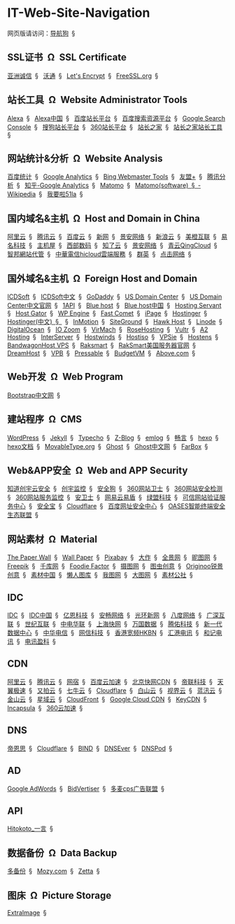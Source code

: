 # IT-Web-Site-Navigation

网页版请访问：[导航狗](https://daohanggou.cn/)&ensp;&sect;&ensp;


## SSL证书&ensp;&Omega;&ensp;SSL Certificate

[亚洲诚信](https://www.trustasia.com/)&ensp;&sect;&ensp;
[沃通](https://freessl.wosign.com/)&ensp;&sect;&ensp;
[Let's Encrypt](https://letsencrypt.org/)&ensp;&sect;&ensp;
[FreeSSL.org](https://freessl.cn/)&ensp;&sect;&ensp;

## 站长工具&ensp;&Omega;&ensp;Website Administrator Tools

[Alexa](https://www.alexa.com/)&ensp;&sect;&ensp;
[Alexa中国](http://www.alexa.cn/)&ensp;&sect;&ensp;
[百度站长平台](http://zhanzhang.baidu.com/)&ensp;&sect;&ensp;
[百度搜索资源平台](http://ziyuan.baidu.com/)&ensp;&sect;&ensp;
[Google Search Console](https://www.google.com/webmasters)&ensp;&sect;&ensp;
[搜狗站长平台](http://zhanzhang.sogou.com/)&ensp;&sect;&ensp;
[360站长平台](http://zhanzhang.so.com/)&ensp;&sect;&ensp;
[站长之家](http://www.chinaz.com/)&ensp;&sect;&ensp;
[站长之家站长工具](http://tool.chinaz.com/)&ensp;&sect;&ensp;

## 网站统计&分析&ensp;&Omega;&ensp;Website Analysis

[百度统计](https://tongji.baidu.com)&ensp;&sect;&ensp;
[Google Analytics](https://analytics.google.com)&ensp;&sect;&ensp;
[Bing Webmaster Tools](https://www.bing.com/toolbox/webmaster)&ensp;&sect;&ensp;
[友盟+](http://www.umeng.com/)&ensp;&sect;&ensp;
[腾讯分析](http://ta.qq.com/)&ensp;&sect;&ensp;
[知乎-Google Analytics](https://www.zhihu.com/topic/19557580)&ensp;&sect;&ensp;
[Matomo](https://matomo.org/ "开源的网站访问统计系统")&ensp;&sect;&ensp;
[Matomo(software)&ensp;&sect;&ensp;-Wikipedia](https://en.wikipedia.org/wiki/Matomo_(software)&ensp;&sect;&ensp; "Wikipedia中关于Matomo的页面")&ensp;&sect;&ensp;
[我要啦51la](https://www.51.la/)&ensp;&sect;&ensp;

## 国内域名&主机&ensp;&Omega;&ensp;Host and Domain in China

[阿里云](https://www.aliyun.com/)&ensp;&sect;&ensp;
[腾讯云](https://cloud.tencent.com/)&ensp;&sect;&ensp;
[百度云](https://cloud.baidu.com/)&ensp;&sect;&ensp;
[新网](http://www.xinnet.com/)&ensp;&sect;&ensp;
[景安网络](https://www.zzidc.com/)&ensp;&sect;&ensp;
[新浪云](https://www.sinacloud.com/)&ensp;&sect;&ensp;
[美橙互联](https://www.cndns.com/)&ensp;&sect;&ensp;
[易名科技](https://www.ename.com/)&ensp;&sect;&ensp;
[主机屋](http://www.zhujiwu.com/)&ensp;&sect;&ensp;
[西部数码](https://www.west.cn/)&ensp;&sect;&ensp;
[知了云](https://www.zllyun.com/)&ensp;&sect;&ensp;
[景安网络](https://www.zzidc.hk/)&ensp;&sect;&ensp;
[青云QingCloud](https://www.qingcloud.com/)&ensp;&sect;&ensp;
[智邦網站代管](https://hosting.url.com.tw/)&ensp;&sect;&ensp;
[中華電信hicloud雲端服務](http://hicloud.hinet.net/)&ensp;&sect;&ensp;
[群英](http://www.qy.com.cn/)&ensp;&sect;&ensp;
[点击网络](http://www.dj.cn/)&ensp;&sect;&ensp;

## 国外域名&主机&ensp;&Omega;&ensp;Foreign Host and Domain

[ICDSoft](https://www.icdsoft.com/)&ensp;&sect;&ensp;
[ICDSoft中文](http://www.icdsoft.com.hk/)&ensp;&sect;&ensp;
[GoDaddy](https://sg.godaddy.com/zh/ "主机服务&网站&域名注册")&ensp;&sect;&ensp;
[US Domain Center](http://www.usdomaincenter.com)&ensp;&sect;&ensp;
[US Domain Center中文官网](http://cn.usdomaincenter.com/)&ensp;&sect;&ensp;
[1API](https://www.1api.net/ "域名注册")&ensp;&sect;&ensp;
[Blue host](https://www.bluehost.com)&ensp;&sect;&ensp;
[Blue host中国](https://cn.bluehost.com/)&ensp;&sect;&ensp;
[Hosting Servant](http://hostingservant.com/)&ensp;&sect;&ensp;
[Host Gator](https://www.hostgator.com/)&ensp;&sect;&ensp;
[WP Engine](https://wpengine.com/)&ensp;&sect;&ensp;
[Fast Comet](https://www.fastcomet.com/)&ensp;&sect;&ensp;
[iPage](https://www.ipage.com/)&ensp;&sect;&ensp;
[Hostinger](https://www.hostinger.com/)&ensp;&sect;&ensp;
[Hostinger(中文)&ensp;&sect;&ensp;](https://www.hostinger.com.hk/)&ensp;&sect;&ensp;
[InMotion](https://www.inmotionhosting.com/)&ensp;&sect;&ensp;
[SiteGround](https://www.siteground.com/)&ensp;&sect;&ensp;
[Hawk Host](https://www.hawkhost.com/)&ensp;&sect;&ensp;
[Linode](https://www.linode.com)&ensp;&sect;&ensp;
[DigitalOcean](https://www.digitalocean.com/)&ensp;&sect;&ensp;
[IO Zoom](https://www.iozoom.com/)&ensp;&sect;&ensp;
[VirMach](https://virmach.com/)&ensp;&sect;&ensp;
[RoseHosting](https://www.rosehosting.com/)&ensp;&sect;&ensp;
[Vultr](https://www.vultr.com/)&ensp;&sect;&ensp;
[A2 Hosting](https://www.a2hosting.com/)&ensp;&sect;&ensp;
[InterServer](https://www.interserver.net/)&ensp;&sect;&ensp;
[Hostwinds](https://www.hostwinds.com/)&ensp;&sect;&ensp;
[Hostiso](https://hostiso.com/)&ensp;&sect;&ensp;
[VPSie](https://vpsie.com/)&ensp;&sect;&ensp;
[Hostens](https://www.hostens.com/)&ensp;&sect;&ensp;
[BandwagonHost VPS](https://bandwagonhost.com/)&ensp;&sect;&ensp;
[Raksmart](http://www.raksmart.com/)&ensp;&sect;&ensp;
[RakSmart美国服务器官网](http://cn.raksmart.com/)&ensp;&sect;&ensp;
[DreamHost](https://www.dreamhost.com/)&ensp;&sect;&ensp;
[VPB](https://www.vpb.com/)&ensp;&sect;&ensp;
[Pressable](https://pressable.com/)&ensp;&sect;&ensp;
[BudgetVM](https://www.budgetvm.com/)&ensp;&sect;&ensp;
[Above.com](https://www.above.com/)&ensp;&sect;&ensp;

## Web开发&ensp;&Omega;&ensp;Web Program

[Bootstrap中文网](http://www.bootcss.com/)&ensp;&sect;&ensp;

## 建站程序&ensp;&Omega;&ensp;CMS

[WordPress](https://cn.wordpress.org/)&ensp;&sect;&ensp;
[Jekyll](https://jekyllrb.com/)&ensp;&sect;&ensp;
[Typecho](http://typecho.org/)&ensp;&sect;&ensp;
[Z-Blog](https://www.zblogcn.com/)&ensp;&sect;&ensp;
[emlog](http://www.emlog.net/)&ensp;&sect;&ensp;
[畅言](http://changyan.kuaizhan.com/ "网站评论系统")&ensp;&sect;&ensp;
[hexo](https://hexo.io/)&ensp;&sect;&ensp;
[hexo文档](https://hexo.io/zh-cn/docs/)&ensp;&sect;&ensp;
[MovableType.org](https://movabletype.org/)&ensp;&sect;&ensp;
[Ghost](https://ghost.org/)&ensp;&sect;&ensp;
[Ghost中文网](http://www.ghostchina.com/)&ensp;&sect;&ensp;
[FarBox](https://www.farbox.com/)&ensp;&sect;&ensp;

## Web&APP安全&ensp;&Omega;&ensp;Web and APP Security

[知道创宇云安全](https://www.yunaq.com/)&ensp;&sect;&ensp;
[创宇监控](http://jk.yunaq.com/)&ensp;&sect;&ensp;
[安全狗](http://www.safedog.cn/)&ensp;&sect;&ensp;
[360网站卫士](https://wangzhan.360.cn/)&ensp;&sect;&ensp;
[360网站安全检测](http://webscan.360.cn/)&ensp;&sect;&ensp;
[360网站服务监控](http://jk.cloud.360.cn/)&ensp;&sect;&ensp;
[安卫士](http://www.anweishi.com/)&ensp;&sect;&ensp;
[网易云易盾](https://dun.163.com/)&ensp;&sect;&ensp;
[绿盟科技](http://www.nsfocus.com.cn/)&ensp;&sect;&ensp;
[可信网站验证服务中心](http://www.kxnet.cn/)&ensp;&sect;&ensp;
[安全宝](http://www.anquanbao.com/)&ensp;&sect;&ensp;
[Cloudflare](https://www.cloudflare.com/)&ensp;&sect;&ensp;
[百度网址安全中心](http://bsb.baidu.com/)&ensp;&sect;&ensp;
[OASES智能终端安全生态联盟](https://oases.io/)&ensp;&sect;&ensp;

## 网站素材&ensp;&Omega;&ensp;Material

[The Paper Wall](https://thepaperwall.com/)&ensp;&sect;&ensp;
[Wall Paper](https://www.wallpaper.com/)&ensp;&sect;&ensp;
[Pixabay](https://pixabay.com/)&ensp;&sect;&ensp;
[大作](http://www.j-h-k.com/)&ensp;&sect;&ensp;
[全景网](http://quanjing.com/)&ensp;&sect;&ensp;
[昵图网](http://www.nipic.com/)&ensp;&sect;&ensp;
[Freepik](https://www.freepik.com/)&ensp;&sect;&ensp;
[千库网](http://588ku.com/)&ensp;&sect;&ensp;
[Foodie Factor](https://foodiefactor.com/)&ensp;&sect;&ensp;
[摄图网](http://699pic.com/)&ensp;&sect;&ensp;
[图虫创意](https://stock.dfic.cn/)&ensp;&sect;&ensp;
[Originoo锐景创意](http://originoo.com)&ensp;&sect;&ensp;
[素材中国](http://www.sccnn.com/)&ensp;&sect;&ensp;
[懒人图库](http://www.lanrentuku.com/)&ensp;&sect;&ensp;
[我图网](http://www.ooopic.com/)&ensp;&sect;&ensp;
[大图网](www.daimg.com)&ensp;&sect;&ensp;
[素材公社](http://www.tooopen.com/)&ensp;&sect;&ensp;

## IDC

[IDC](https://www.idc.com/ "提供信息技术、电信行业和消费科技的咨询、顾问和活动服务")&ensp;&sect;&ensp;
[IDC中国](https://www.idc.com.cn/ "提供信息技术、电信行业和消费科技的咨询、顾问和活动服务")&ensp;&sect;&ensp;
[亿恩科技](http://www.enkj.com/)&ensp;&sect;&ensp;
[安畅网络](https://www.anchnet.com/)&ensp;&sect;&ensp;
[光环新网](www.sinnet.com.cn/)&ensp;&sect;&ensp;
[八度网络](http://www.ebadu.net/)&ensp;&sect;&ensp;
[广深互联](https://www.99idc.cn/)&ensp;&sect;&ensp;
[世纪互联](http://www.ch.21vianet.com/)&ensp;&sect;&ensp;
[中电华联](http://www.6hl.cn/)&ensp;&sect;&ensp;
[上海快网](http://www.kwww.cn/)&ensp;&sect;&ensp;
[万国数据](http://www.gds-services.com/)&ensp;&sect;&ensp;
[腾佑科技](http://www.tuidc.com/)&ensp;&sect;&ensp;
[新一代数据中心](https://www.gzidc.com/)&ensp;&sect;&ensp;
[中华电信](http://www.cht.com.tw/)&ensp;&sect;&ensp;
[网信科技](http://www.wxdata.cn/)&ensp;&sect;&ensp;
[香港宽频HKBN](https://www.hkbn.net/)&ensp;&sect;&ensp;
[汇港电讯](http://www.wtthk.com.hk/)&ensp;&sect;&ensp;
[和记电讯](http://www.hthkh.com/)&ensp;&sect;&ensp;
[电讯盈科](http://www.pccw.com/)&ensp;&sect;&ensp;

## CDN

[阿里云](https://www.aliyun.com/)&ensp;&sect;&ensp;
[腾讯云](https://cloud.tencent.com/)&ensp;&sect;&ensp;
[网宿](http://www.wangsu.com/)&ensp;&sect;&ensp;
[百度云加速](https://su.baidu.com/)&ensp;&sect;&ensp;
[北京快网CDN](http://www.fastweb.com.cn/)&ensp;&sect;&ensp;
[帝联科技](http://www.dnion.com/)&ensp;&sect;&ensp;
[天翼极速](http://www.ebit.cn/)&ensp;&sect;&ensp;
[又拍云](https://www.upyun.com/)&ensp;&sect;&ensp;
[七牛云](https://www.qiniu.com/)&ensp;&sect;&ensp;
[Cloudflare](https://www.cloudflare.com/)&ensp;&sect;&ensp;
[白山云](https://www.baishancloud.com/)&ensp;&sect;&ensp;
[视界云](http://www.vdncloud.com/)&ensp;&sect;&ensp;
[蓝汛云](http://cloud.chinacache.com/)&ensp;&sect;&ensp;
[金山云](https://www.ksyun.com/)&ensp;&sect;&ensp;
[星域云](https://www.xycloud.com/)&ensp;&sect;&ensp;
[CloudFront](https://aws.amazon.com/cn/cloudfront/ "CloudFront中文版")&ensp;&sect;&ensp;
[Google Cloud CDN](https://cloud.google.com/cdn/)&ensp;&sect;&ensp;
[KeyCDN](https://www.keycdn.com/)&ensp;&sect;&ensp;
[Incapsula](https://www.incapsula.com/)&ensp;&sect;&ensp;
[360云加速](https://cdn.cloud.360.cn/)&ensp;&sect;&ensp;

## DNS

[帝恩思](https://www.dns.com/)&ensp;&sect;&ensp;
[Cloudflare](https://www.cloudflare.com/)&ensp;&sect;&ensp;
[BIND](https://www.isc.org/downloads/bind/ "DNS software")&ensp;&sect;&ensp;
[DNSEver](https://www.dnsever.com/)&ensp;&sect;&ensp;
[DNSPod](https://www.dnspod.cn/)&ensp;&sect;&ensp;

## AD

[Google AdWords](https://adwords.google.com)&ensp;&sect;&ensp;
[BidVertiser](https://www.bidvertiser.com/)&ensp;&sect;&ensp;
[多麦cps广告联盟](http://www.duomai.com/)&ensp;&sect;&ensp;

## API

[Hitokoto_一言](https://hitokoto.cn/)&ensp;&sect;&ensp;


## 数据备份&ensp;&Omega;&ensp;Data Backup

[多备份](http://www.dbfen.com/)&ensp;&sect;&ensp;
[Mozy.com](https://mozy.com/)&ensp;&sect;&ensp;
[Zetta](https://www.zetta.net/)&ensp;&sect;&ensp;


## 图床&ensp;&Omega;&ensp;Picture Storage

[ExtraImage](https://extraimage.net/)&ensp;&sect;&ensp;